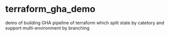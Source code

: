# terraform_gha_demo
demo of building GHA pipeline of terraform which split state by catetory and support multi-environment by branching
